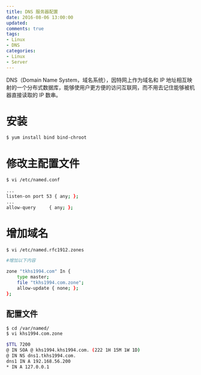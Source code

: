 ```yaml
---
title: DNS 服务器配置
date: 2016-08-06 13:00:00
updated:
comments: true
tags:
- Linux
- DNS
categories:
- Linux
- Server
---
```


DNS（Domain Name System，域名系统），因特网上作为域名和 IP 地址相互映射的一个分布式数据库，能够使用户更方便的访问互联网，而不用去记住能够被机器直接读取的 IP 数串。

<!--more-->

# 安装

```bash
$ yum install bind bind-chroot
```

# 修改主配置文件

```bash
$ vi /etc/named.conf

...
listen-on port 53 { any; };
...
allow-query     { any; };
```

# 增加域名

```bash
$ vi /etc/named.rfc1912.zones

#增加以下内容

zone "tkhs1994.com" In {
    type master;
    file "tkhs1994.com.zone";
    allow-update { none; };
};
```

## 配置文件

```bash
$ cd /var/named/
$ vi khs1994.com.zone

$TTL 7200
@ IN SOA @ khs1994.khs1994.com. (222 1H 15M 1W 1D)
@ IN NS dns1.tkhs1994.com.
dns1 IN A 192.168.56.200
* IN A 127.0.0.1
```
